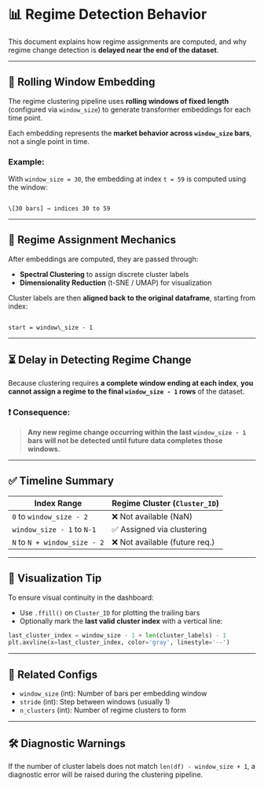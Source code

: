# 📊 Regime Detection Behavior

This document explains how regime assignments are computed, and why regime change detection is **delayed near the end of the dataset**.

---

## 🔁 Rolling Window Embedding

The regime clustering pipeline uses **rolling windows of fixed length** (configured via `window_size`) to generate transformer embeddings for each time point.

Each embedding represents the **market behavior across `window_size` bars**, not a single point in time.

### Example:  
With `window_size = 30`, the embedding at index `t = 59` is computed using the window:
```

\[30 bars] → indices 30 to 59

```

---

## 🧠 Regime Assignment Mechanics

After embeddings are computed, they are passed through:
- **Spectral Clustering** to assign discrete cluster labels
- **Dimensionality Reduction** (t-SNE / UMAP) for visualization

Cluster labels are then **aligned back to the original dataframe**, starting from index:
```

start = window\_size - 1

````

---

## ⏳ Delay in Detecting Regime Change

Because clustering requires **a complete window ending at each index**, **you cannot assign a regime to the final `window_size - 1` rows** of the dataset.

### ❗ Consequence:

> **Any new regime change occurring within the last `window_size - 1` bars will not be detected until future data completes those windows.**

---

## ✅ Timeline Summary

| Index Range                   | Regime Cluster (`Cluster_ID`) |
|-------------------------------|-------------------------------|
| `0` to `window_size - 2`      | ❌ Not available (NaN)         |
| `window_size - 1` to `N-1`    | ✅ Assigned via clustering     |
| `N` to `N + window_size - 2`  | ❌ Not available (future req.) |

---

## 🧩 Visualization Tip

To ensure visual continuity in the dashboard:

- Use `.ffill()` on `Cluster_ID` for plotting the trailing bars  
- Optionally mark the **last valid cluster index** with a vertical line:

```python
last_cluster_index = window_size - 1 + len(cluster_labels) - 1
plt.axvline(x=last_cluster_index, color='gray', linestyle='--')
````

---

## 📎 Related Configs

* `window_size` (int): Number of bars per embedding window
* `stride` (int): Step between windows (usually 1)
* `n_clusters` (int): Number of regime clusters to form

---

## 🛠️ Diagnostic Warnings

If the number of cluster labels does not match `len(df) - window_size + 1`, a diagnostic error will be raised during the clustering pipeline.

